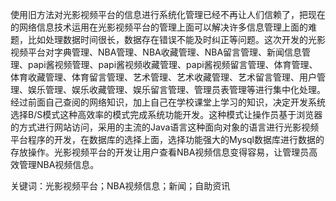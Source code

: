 
使用旧方法对光影视频平台的信息进行系统化管理已经不再让人们信赖了，把现在的网络信息技术运用在光影视频平台的管理上面可以解决许多信息管理上面的难题，比如处理数据时间很长，数据存在错误不能及时纠正等问题。这次开发的光影视频平台对字典管理、NBA管理、NBA收藏管理、NBA留言管理、新闻信息管理、papi酱视频管理、papi酱视频收藏管理、papi酱视频留言管理、体育管理、体育收藏管理、体育留言管理、艺术管理、艺术收藏管理、艺术留言管理、用户管理、娱乐管理、娱乐收藏管理、娱乐留言管理、管理员表管理等进行集中化处理。经过前面自己查阅的网络知识，加上自己在学校课堂上学习的知识，决定开发系统选择B/S模式这种高效率的模式完成系统功能开发。这种模式让操作员基于浏览器的方式进行网站访问，采用的主流的Java语言这种面向对象的语言进行光影视频平台程序的开发，在数据库的选择上面，选择功能强大的Mysql数据库进行数据的存放操作。光影视频平台的开发让用户查看NBA视频信息变得容易，让管理员高效管理NBA视频信息。

关键词：光影视频平台；NBA视频信息；新闻；自助资讯
